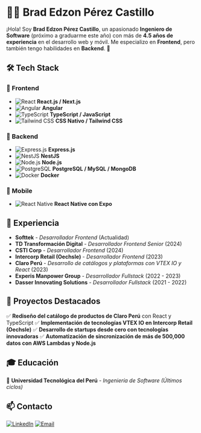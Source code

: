 # 👨‍💻 Brad Edzon Pérez Castillo

¡Hola! Soy **Brad Edzon Pérez Castillo**, un apasionado **Ingeniero de Software** (próximo a graduarme este año) con más de **4.5 años de experiencia** en el desarrollo web y móvil. Me especializo en **Frontend**, pero también tengo habilidades en **Backend**. 🚀

## 🛠️ Tech Stack

### 📌 Frontend
- ![React](https://img.shields.io/badge/React-20232A?style=flat&logo=react&logoColor=61DAFB) **React.js / Next.js**
- ![Angular](https://img.shields.io/badge/Angular-DD0031?style=flat&logo=angular&logoColor=white) **Angular**
- ![TypeScript](https://img.shields.io/badge/TypeScript-3178C6?style=flat&logo=typescript&logoColor=white) **TypeScript / JavaScript**
- ![Tailwind CSS](https://img.shields.io/badge/TailwindCSS-06B6D4?style=flat&logo=tailwindcss&logoColor=white) **CSS Nativo / Tailwind CSS**

### 📌 Backend
- ![Express.js](https://img.shields.io/badge/Express.js-000000?style=flat&logo=express&logoColor=white) **Express.js**
- ![NestJS](https://img.shields.io/badge/NestJS-E0234E?style=flat&logo=nestjs&logoColor=white) **NestJS**
- ![Node.js](https://img.shields.io/badge/Node.js-43853D?style=flat&logo=node.js&logoColor=white) **Node.js**
- ![PostgreSQL](https://img.shields.io/badge/PostgreSQL-336791?style=flat&logo=postgresql&logoColor=white) **PostgreSQL / MySQL / MongoDB**
- ![Docker](https://img.shields.io/badge/Docker-2496ED?style=flat&logo=docker&logoColor=white) **Docker**

### 📌 Mobile
- ![React Native](https://img.shields.io/badge/React_Native-20232A?style=flat&logo=react&logoColor=61DAFB) **React Native con Expo**

## 💼 Experiencia
- **Softtek** - *Desarrollador Frontend* (Actualidad)
- **TD Transformación Digital** - *Desarrollador Frontend Senior* (2024)
- **CSTI Corp** - *Desarrollador Frontend* (2024)
- **Intercorp Retail (Oechsle)** - *Desarrollador Frontend* (2023)
- **Claro Perú** - *Desarrollo de catálogos y plataformas con VTEX IO y React* (2023)
- **Experis Manpower Group** - *Desarrollador Fullstack* (2022 - 2023)
- **Dasser Innovating Solutions** - *Desarrollador Fullstack* (2021 - 2022)

## 🚀 Proyectos Destacados
✅ **Rediseño del catálogo de productos de Claro Perú** con React y TypeScript
✅ **Implementación de tecnologías VTEX IO en Intercorp Retail (Oechsle)**
✅ **Desarrollo de startups desde cero con tecnologías innovadoras**
✅ **Automatización de sincronización de más de 500,000 datos con AWS Lambdas y Node.js**

## 🎓 Educación
📍 **Universidad Tecnológica del Perú** - *Ingeniería de Software (Últimos ciclos)*

## 📫 Contacto
[![LinkedIn](https://img.shields.io/badge/LinkedIn-0A66C2?style=flat&logo=linkedin&logoColor=white)](https://www.linkedin.com/in/edzon-perez-castillo-5342b1205/)
[![Email](https://img.shields.io/badge/Email-D14836?style=flat&logo=gmail&logoColor=white)](mailto:edzonperez.castillo@gmail.com)
